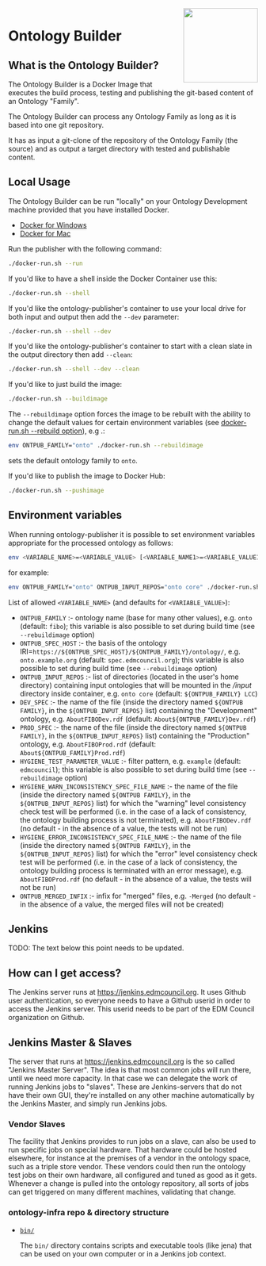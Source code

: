 <img src="https://spec.edmcouncil.org/fibo/htmlpages/develop/latest/img/logo.66a988fe.png" width="150" align="right"/>


# Ontology Builder

## What is the Ontology Builder?

The Ontology Builder is a Docker Image that executes the build process, testing and publishing
the git-based content of an Ontology "Family".

The Ontology Builder can process any Ontology Family as long as it is based into one git repository.
 
It has as input a git-clone of the repository of the Ontology Family (the source) and as output a target
directory with tested and publishable content.

## Local Usage

The Ontology Builder can be run "locally" on your Ontology Development machine provided that you
have installed Docker.

- [Docker for Windows](https://www.docker.com/docker-windows)
- [Docker for Mac](https://www.docker.com/docker-mac)

Run the publisher with the following command:

```bash
./docker-run.sh --run
```

If you'd like to have a shell inside the Docker Container use this:

```bash
./docker-run.sh --shell
```

If you'd like the ontology-publisher's container to use your local drive for both input and output then add 
the `--dev` parameter:

```bash
./docker-run.sh --shell --dev
```

If you'd like the ontology-publisher's container to start with a clean slate in the output directory then add `--clean`: 

```bash
./docker-run.sh --shell --dev --clean
```

If you'd like to just build the image:

```bash
./docker-run.sh --buildimage
```

The `--rebuildimage` option forces the image to be rebuilt with the ability
to change the default values for certain environment variables (see [docker-run.sh --rebuild option](./docker-run.sh)), e.g .:

```bash
env ONTPUB_FAMILY="onto" ./docker-run.sh --rebuildimage
```
sets the default ontology family to `onto`.

If you'd like to publish the image to Docker Hub:

```bash
./docker-run.sh --pushimage
```

## Environment variables

When running ontology-publisher it is possible to set environment variables appropriate for the processed ontology as follows:

```bash
env <VARIABLE_NAME>=<VARIABLE_VALUE> [<VARIABLE_NAME1>=<VARIABLE_VALUE1>...] ./docker-run.sh [OPTION...]
```

for example:

```bash
env ONTPUB_FAMILY="onto" ONTPUB_INPUT_REPOS="onto core" ./docker-run.sh --shell --dev
```

List of allowed `<VARIABLE_NAME>` (and defaults for `<VARIABLE_VALUE>`):

- `ONTPUB_FAMILY` :- ontology name (base for many other values), e.g. `onto` (default: `fibo`); this variable is also possible to set during build time (see `--rebuildimage` option)
- `ONTPUB_SPEC_HOST` :- the basis of the ontology IRI=`https://${ONTPUB_SPEC_HOST}/${ONTPUB_FAMILY}/ontology/`, e.g. `onto.example.org` (default: `spec.edmcouncil.org`); this variable is also possible to set during build time (see `--rebuildimage` option)
- `ONTPUB_INPUT_REPOS` :- list of directories (located in the user's home directory) containing input ontologies that will be mounted in the _/input_ directory inside container, e.g. `onto core` (default: `${ONTPUB_FAMILY} LCC`)
- `DEV_SPEC` :- the name of the file (inside the directory named `${ONTPUB FAMILY}`, in the `${ONTPUB_INPUT_REPOS}` list) containing the "Development" ontology, e.g. `AboutFIBODev.rdf` (default: `About${ONTPUB_FAMILY}Dev.rdf`)
- `PROD_SPEC` :- the name of the file (inside the directory named `${ONTPUB FAMILY}`, in the `${ONTPUB_INPUT_REPOS}` list) containing the "Production" ontology, e.g. `AboutFIBOProd.rdf` (default: `About${ONTPUB_FAMILY}Prod.rdf`)
- `HYGIENE_TEST_PARAMETER_VALUE` :- filter pattern, e.g. `example` (default: `edmcouncil`); this variable is also possible to set during build time (see `--rebuildimage` option)
- `HYGIENE_WARN_INCONSISTENCY_SPEC_FILE_NAME` :- the name of the file (inside the directory named `${ONTPUB FAMILY}`, in the `${ONTPUB_INPUT_REPOS}` list) for which the "warning" level consistency check test will be performed (i.e. in the case of a lack of consistency, the ontology building process is not terminated), e.g. `AboutFIBODev.rdf` (no default - in the absence of a value, the tests will not be run)
- `HYGIENE_ERROR_INCONSISTENCY_SPEC_FILE_NAME` :- the name of the file (inside the directory named `${ONTPUB FAMILY}`, in the `${ONTPUB_INPUT_REPOS}` list) for which the "error" level consistency check test will be performed (i.e. in the case of a lack of consistency, the ontology building process is terminated with an error message), e.g. `AboutFIBOProd.rdf` (no default - in the absence of a value, the tests will not be run)
- `ONTPUB_MERGED_INFIX` :- infix for "merged" files, e.g. `-Merged` (no default - in the absence of a value, the merged files will not be created)

## Jenkins

TODO: The text below this point needs to be updated.

## How can I get access?

The Jenkins server runs at https://jenkins.edmcouncil.org.
It uses Github user authentication, so everyone needs to have a Github userid in order to access the Jenkins server.
This userid needs to be part of the EDM Council organization on Github.

## Jenkins Master & Slaves

The server that runs at https://jenkins.edmcouncil.org is the so called "Jenkins Master Server". 
The idea is that most common jobs will run there, until we need more capacity. In that case we can delegate the work
of running Jenkins jobs to "slaves". These are Jenkins-servers that do not have their own GUI, they're installed on 
any other machine automatically by the Jenkins Master, and simply run Jenkins jobs.

### Vendor Slaves

The facility that Jenkins provides to run jobs on a slave, can also be used to run specific jobs on special hardware. 
That hardware could be hosted elsewhere, for instance at the premises of a vendor in the ontology space, such as a triple
store vendor. These vendors could then run the ontology test jobs on their own hardware, all configured and tuned as good
as it gets. Whenever a change is pulled into the ontology repository, all sorts of jobs can get triggered on many different
machines, validating that change.

### ontology-infra repo & directory structure

- [`bin/`](../bin/README.md)
  
  The `bin/` directory contains scripts and executable tools (like jena) that
  can be used on your own computer or in a Jenkins job context.
  
  
